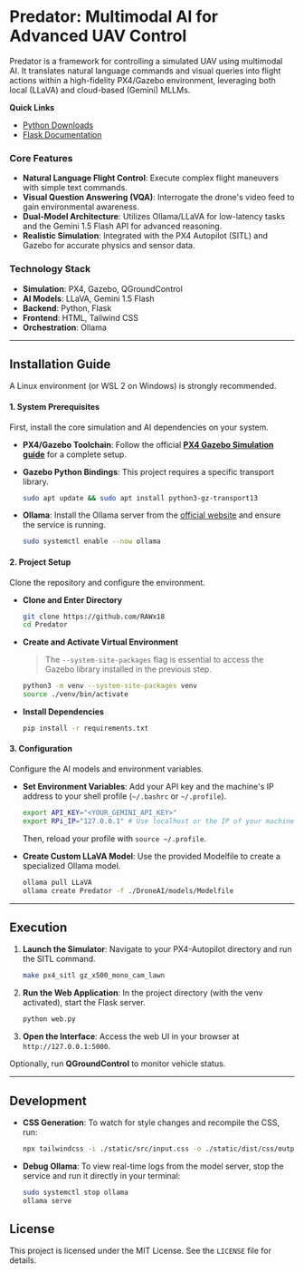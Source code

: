 # Predator: Multimodal AI for Advanced UAV Control

Predator is a framework for controlling a simulated UAV using multimodal AI. It translates natural language commands and visual queries into flight actions within a high-fidelity PX4/Gazebo environment, leveraging both local (LLaVA) and cloud-based (Gemini) MLLMs.

**Quick Links**

- [Python Downloads](https://www.python.org/downloads/)
- [Flask Documentation](https://flask.palletsprojects.com/)

### Core Features

  - **Natural Language Flight Control**: Execute complex flight maneuvers with simple text commands.
  - **Visual Question Answering (VQA)**: Interrogate the drone's video feed to gain environmental awareness.
  - **Dual-Model Architecture**: Utilizes Ollama/LLaVA for low-latency tasks and the Gemini 1.5 Flash API for advanced reasoning.
  - **Realistic Simulation**: Integrated with the PX4 Autopilot (SITL) and Gazebo for accurate physics and sensor data.

### Technology Stack

  - **Simulation**: PX4, Gazebo, QGroundControl
  - **AI Models**: LLaVA, Gemini 1.5 Flash
  - **Backend**: Python, Flask
  - **Frontend**: HTML, Tailwind CSS
  - **Orchestration**: Ollama

-----

## Installation Guide

A Linux environment (or WSL 2 on Windows) is strongly recommended.

#### 1\. System Prerequisites

First, install the core simulation and AI dependencies on your system.

  - **PX4/Gazebo Toolchain**: Follow the official **[PX4 Gazebo Simulation guide](https://docs.px4.io/main/en/sim_gazebo_gz/)** for a complete setup.

  - **Gazebo Python Bindings**: This project requires a specific transport library.

    ```bash
    sudo apt update && sudo apt install python3-gz-transport13
    ```

  - **Ollama**: Install the Ollama server from the [official website](https://ollama.com/) and ensure the service is running.

    ```bash
    sudo systemctl enable --now ollama
    ```

#### 2\. Project Setup

Clone the repository and configure the environment.

  - **Clone and Enter Directory**
    ```bash
    git clone https://github.com/RAWx18
    cd Predator
    ```
  - **Create and Activate Virtual Environment**
    > The `--system-site-packages` flag is essential to access the Gazebo library installed in the previous step.
    ```bash
    python3 -m venv --system-site-packages venv
    source ./venv/bin/activate
    ```
  - **Install Dependencies**
    ```bash
    pip install -r requirements.txt
    ```

#### 3\. Configuration

Configure the AI models and environment variables.

  - **Set Environment Variables**: Add your API key and the machine's IP address to your shell profile (`~/.bashrc` or `~/.profile`).

    ```bash
    export API_KEY="<YOUR_GEMINI_API_KEY>"
    export RPi_IP="127.0.0.1" # Use localhost or the IP of your machine
    ```

    Then, reload your profile with `source ~/.profile`.

  - **Create Custom LLaVA Model**: Use the provided Modelfile to create a specialized Ollama model.

    ```bash
    ollama pull LLaVA
    ollama create Predator -f ./DroneAI/models/Modelfile
    ```

-----

## Execution

1.  **Launch the Simulator**: Navigate to your PX4-Autopilot directory and run the SITL command.

    ```bash
    make px4_sitl gz_x500_mono_cam_lawn
    ```

2.  **Run the Web Application**: In the project directory (with the venv activated), start the Flask server.

    ```bash
    python web.py
    ```

3.  **Open the Interface**: Access the web UI in your browser at `http://127.0.0.1:5000`.

Optionally, run **QGroundControl** to monitor vehicle status.

-----

## Development

  - **CSS Generation**: To watch for style changes and recompile the CSS, run:
    ```bash
    npx tailwindcss -i ./static/src/input.css -o ./static/dist/css/output.css --watch
    ```
  - **Debug Ollama**: To view real-time logs from the model server, stop the service and run it directly in your terminal:
    ```bash
    sudo systemctl stop ollama
    ollama serve
    ```

## License

This project is licensed under the MIT License. See the `LICENSE` file for details.
